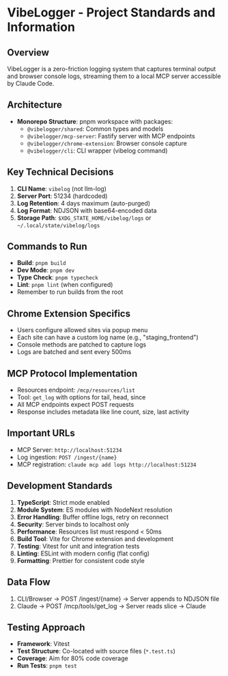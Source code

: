 # VibeLogger - Project Standards and Information

## Overview
VibeLogger is a zero-friction logging system that captures terminal output and browser console logs, streaming them to a local MCP server accessible by Claude Code.

## Architecture
- **Monorepo Structure**: pnpm workspace with packages:
  - `@vibelogger/shared`: Common types and models
  - `@vibelogger/mcp-server`: Fastify server with MCP endpoints
  - `@vibelogger/chrome-extension`: Browser console capture
  - `@vibelogger/cli`: CLI wrapper (vibelog command)

## Key Technical Decisions
1. **CLI Name**: `vibelog` (not llm-log)
2. **Server Port**: 51234 (hardcoded)
3. **Log Retention**: 4 days maximum (auto-purged)
4. **Log Format**: NDJSON with base64-encoded data
5. **Storage Path**: `$XDG_STATE_HOME/vibelog/logs` or `~/.local/state/vibelog/logs`

## Commands to Run
- **Build**: `pnpm build`
- **Dev Mode**: `pnpm dev`
- **Type Check**: `pnpm typecheck`
- **Lint**: `pnpm lint` (when configured)
- Remember to run builds from the root

## Chrome Extension Specifics
- Users configure allowed sites via popup menu
- Each site can have a custom log name (e.g., "staging_frontend")
- Console methods are patched to capture logs
- Logs are batched and sent every 500ms

## MCP Protocol Implementation
- Resources endpoint: `/mcp/resources/list`
- Tool: `get_log` with options for tail, head, since
- All MCP endpoints expect POST requests
- Response includes metadata like line count, size, last activity

## Important URLs
- MCP Server: `http://localhost:51234`
- Log ingestion: `POST /ingest/{name}`
- MCP registration: `claude mcp add logs http://localhost:51234`

## Development Standards
1. **TypeScript**: Strict mode enabled
2. **Module System**: ES modules with NodeNext resolution
3. **Error Handling**: Buffer offline logs, retry on reconnect
4. **Security**: Server binds to localhost only
5. **Performance**: Resources list must respond < 50ms
6. **Build Tool**: Vite for Chrome extension and development
7. **Testing**: Vitest for unit and integration tests
8. **Linting**: ESLint with modern config (flat config)
9. **Formatting**: Prettier for consistent code style

## Data Flow
1. CLI/Browser → POST /ingest/{name} → Server appends to NDJSON file
2. Claude → POST /mcp/tools/get_log → Server reads slice → Claude

## Testing Approach
- **Framework**: Vitest
- **Test Structure**: Co-located with source files (`*.test.ts`)
- **Coverage**: Aim for 80% code coverage
- **Run Tests**: `pnpm test`